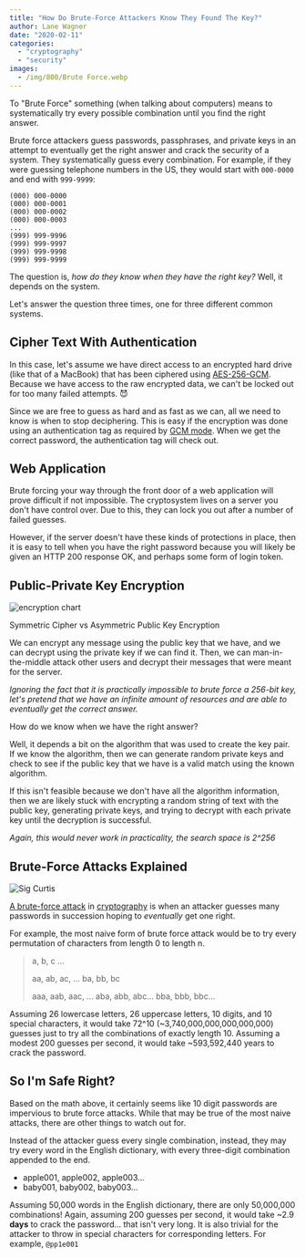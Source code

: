 ```yaml
---
title: "How Do Brute-Force Attackers Know They Found The Key?"
author: Lane Wagner
date: "2020-02-11"
categories: 
  - "cryptography"
  - "security"
images:
  - /img/800/Brute Force.webp
---
```


To "Brute Force" something (when talking about computers) means to systematically try every possible combination until you find the right answer.

Brute force attackers guess passwords, passphrases, and private keys in an attempt to eventually get the right answer and crack the security of a system. They systematically guess every combination. For example, if they were guessing telephone numbers in the US, they would start with `000-0000` and end with `999-9999`:

```
(000) 000-0000
(000) 000-0001
(000) 000-0002
(000) 000-0003
...
(999) 999-9996
(999) 999-9997
(999) 999-9998
(999) 999-9999
```

The question is, *how do they know when they have the right key?* Well, it depends on the system.

Let's answer the question three times, one for three different common systems.

## Cipher Text With Authentication

In this case, let's assume we have direct access to an encrypted hard drive (like that of a MacBook) that has been ciphered using [AES-256-GCM](/cryptography/aes-256-cipher/). Because we have access to the raw encrypted data, we can't be locked out for too many failed attempts. 😈

Since we are free to guess as hard and as fast as we can, all we need to know is when to stop deciphering. This is easy if the encryption was done using an authentication tag as required by [GCM mode](https://en.wikipedia.org/wiki/Galois/Counter_Mode). When we get the correct password, the authentication tag will check out.

## Web Application

Brute forcing your way through the front door of a web application will prove difficult if not impossible. The cryptosystem lives on a server you don't have control over. Due to this, they can lock you out after a number of failed guesses.

However, if the server doesn't have these kinds of protections in place, then it is easy to tell when you have the right password because you will likely be given an HTTP 200 response OK, and perhaps some form of login token.

## Public-Private Key Encryption

![encryption chart](/img/800/1_Th9nPlIhYveMMsG9RvqQsQ-1024x621.png)

Symmetric Cipher vs Asymmetric Public Key Encryption

We can encrypt any message using the public key that we have, and we can decrypt using the private key if we can find it. Then, we can man-in-the-middle attack other users and decrypt their messages that were meant for the server.

_Ignoring the fact that it is practically impossible to brute force a 256-bit key, let's pretend that we have an infinite amount of resources and are able to eventually get the correct answer._

How do we know when we have the right answer?

Well, it depends a bit on the algorithm that was used to create the key pair. If we know the algorithm, then we can generate random private keys and check to see if the public key that we have is a valid match using the known algorithm.

If this isn't feasible because we don't have all the algorithm information, then we are likely stuck with encrypting a random string of text with the public key, generating private keys, and trying to decrypt with each private key until the decryption is successful.

_Again, this would never work in practicality, the search space is 2^256_

## Brute-Force Attacks Explained

![Sig Curtis](/img/800/maxresdefault-1024x576.jpg)

[A brute-force attack](https://en.wikipedia.org/wiki/Brute-force_attack) in [cryptography](/cryptography/what-is-cryptography/) is when an attacker guesses many passwords in succession hoping to _eventually_ get one right.

For example, the most naive form of brute force attack would be to try every permutation of characters from length 0 to length n.

> a, b, c ...
> 
> aa, ab, ac, ... ba, bb, bc
> 
> aaa, aab, aac, ... aba, abb, abc... bba, bbb, bbc...

Assuming 26 lowercase letters, 26 uppercase letters, 10 digits, and 10 special characters, it would take 72^10 (~3,740,000,000,000,000,000) guesses just to try all the combinations of exactly length 10. Assuming a modest 200 guesses per second, it would take ~593,592,440 years to crack the password.

## So I'm Safe Right?

Based on the math above, it certainly seems like 10 digit passwords are impervious to brute force attacks. While that may be true of the most naive attacks, there are other things to watch out for.

Instead of the attacker guess every single combination, instead, they may try every word in the English dictionary, with every three-digit combination appended to the end.

* apple001, apple002, apple003...
* baby001, baby002, baby003...
    
Assuming 50,000 words in the English dictionary, there are only 50,000,000 combinations! Again, assuming 200 guesses per second, it would take ~2.9 **days** to crack the password... that isn't very long. It is also trivial for the attacker to throw in special characters for corresponding letters. For example, `@pp1e001`
